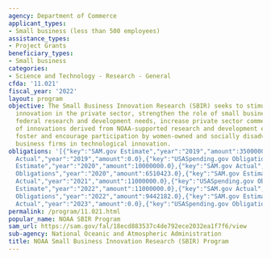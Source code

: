 ```yaml
---
agency: Department of Commerce
applicant_types:
- Small business (less than 500 employees)
assistance_types:
- Project Grants
beneficiary_types:
- Small business
categories:
- Science and Technology - Research - General
cfda: '11.021'
fiscal_year: '2022'
layout: program
objective: The Small Business Innovation Research (SBIR) seeks to stimulate technological
  innovation in the private sector, strengthen the role of small businesses in meeting
  federal research and development needs, increase private sector commercialization
  of innovations derived from NOAA-supported research and development efforts, and
  foster and encourage participation by women-owned and socially disadvantaged small
  business firms in technological innovation.
obligations: '[{"key":"SAM.gov Estimate","year":"2019","amount":3500000.0},{"key":"SAM.gov
  Actual","year":"2019","amount":0.0},{"key":"USASpending.gov Obligations","year":"2019","amount":0.0},{"key":"SAM.gov
  Estimate","year":"2020","amount":10000000.0},{"key":"SAM.gov Actual","year":"2020","amount":10000000.0},{"key":"USASpending.gov
  Obligations","year":"2020","amount":6510423.0},{"key":"SAM.gov Estimate","year":"2021","amount":11000000.0},{"key":"SAM.gov
  Actual","year":"2021","amount":11000000.0},{"key":"USASpending.gov Obligations","year":"2021","amount":18762214.49},{"key":"SAM.gov
  Estimate","year":"2022","amount":11000000.0},{"key":"SAM.gov Actual","year":"2022","amount":11000000.0},{"key":"USASpending.gov
  Obligations","year":"2022","amount":9442182.0},{"key":"SAM.gov Estimate","year":"2023","amount":15000000.0},{"key":"SAM.gov
  Actual","year":"2023","amount":0.0},{"key":"USASpending.gov Obligations","year":"2023","amount":10538231.68}]'
permalink: /program/11.021.html
popular_name: NOAA SBIR Program
sam_url: https://sam.gov/fal/18ecd883537c4de792ece2032ea1f7f6/view
sub-agency: National Oceanic and Atmospheric Administration
title: NOAA Small Business Innovation Research (SBIR) Program
---
```


